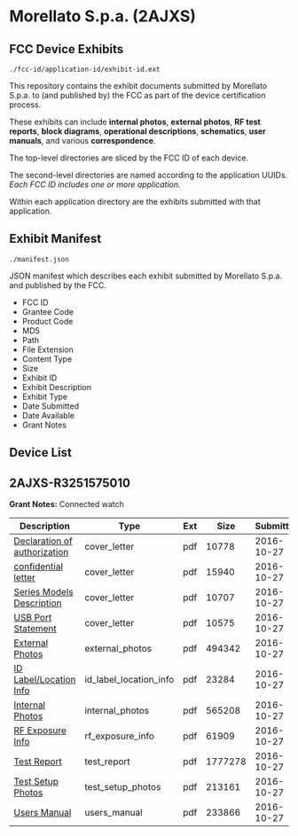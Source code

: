 # Morellato S.p.a. (2AJXS)
## FCC Device Exhibits

```
./fcc-id/application-id/exhibit-id.ext
```

This repository contains the exhibit documents submitted by Morellato S.p.a. to (and published by) the FCC as part of the device certification process.

These exhibits can include **internal photos**, **external photos**, **RF test reports**, **block diagrams**, **operational descriptions**, **schematics**, **user manuals**, and various **correspondence**.

The top-level directories are sliced by the FCC ID of each device.

The second-level directories are named according to the application UUIDs. *Each FCC ID includes one or more application.*

Within each application directory are the exhibits submitted with that application. 

## Exhibit Manifest

```
./manifest.json
```

JSON manifest which describes each exhibit submitted by Morellato S.p.a. and published by the FCC.

- FCC ID
- Grantee Code
- Product Code
- MD5
- Path
- File Extension
- Content Type
- Size
- Exhibit ID
- Exhibit Description
- Exhibit Type
- Date Submitted
- Date Available
- Grant Notes

## Device List
## 2AJXS-R3251575010
**Grant Notes:** Connected watch

| Description | Type | Ext | Size | Submitted | Available |
| ----------- | ---- | --- | ---- | --------- | --------- |
| [Declaration of authorization](2AJXS-R3251575010/c04c37351cac6b249025f47ec07805ce/3176318.pdf) | cover_letter | pdf | 10778 | 2016-10-27 | 2016-10-27 |
| [confidential letter](2AJXS-R3251575010/c04c37351cac6b249025f47ec07805ce/3176319.pdf) | cover_letter | pdf | 15940 | 2016-10-27 | 2016-10-27 |
| [Series Models Description](2AJXS-R3251575010/c04c37351cac6b249025f47ec07805ce/3176320.pdf) | cover_letter | pdf | 10707 | 2016-10-27 | 2016-10-27 |
| [USB Port Statement](2AJXS-R3251575010/c04c37351cac6b249025f47ec07805ce/3176321.pdf) | cover_letter | pdf | 10575 | 2016-10-27 | 2016-10-27 |
| [External Photos](2AJXS-R3251575010/c04c37351cac6b249025f47ec07805ce/3176326.pdf) | external_photos | pdf | 494342 | 2016-10-27 | 2016-10-27 |
| [ID Label/Location Info](2AJXS-R3251575010/c04c37351cac6b249025f47ec07805ce/3176327.pdf) | id_label_location_info | pdf | 23284 | 2016-10-27 | 2016-10-27 |
| [Internal Photos](2AJXS-R3251575010/c04c37351cac6b249025f47ec07805ce/3176328.pdf) | internal_photos | pdf | 565208 | 2016-10-27 | 2016-10-27 |
| [RF Exposure Info](2AJXS-R3251575010/c04c37351cac6b249025f47ec07805ce/3176322.pdf) | rf_exposure_info | pdf | 61909 | 2016-10-27 | 2016-10-27 |
| [Test Report](2AJXS-R3251575010/c04c37351cac6b249025f47ec07805ce/3176344.pdf) | test_report | pdf | 1777278 | 2016-10-27 | 2016-10-27 |
| [Test Setup Photos](2AJXS-R3251575010/c04c37351cac6b249025f47ec07805ce/3176330.pdf) | test_setup_photos | pdf | 213161 | 2016-10-27 | 2016-10-27 |
| [Users Manual](2AJXS-R3251575010/c04c37351cac6b249025f47ec07805ce/3176329.pdf) | users_manual | pdf | 233866 | 2016-10-27 | 2016-10-27 |
